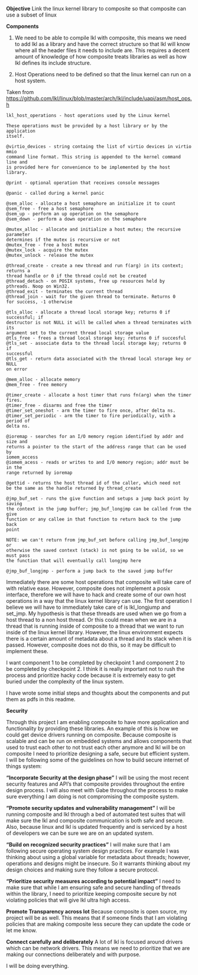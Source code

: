 **Objective**
Link the linux kernel library to composite so that composite can use a subset of linux

**Components**
1. We need to be able to compile lkl with composite, this means we need to add lkl as a library and have the correct structure so that lkl will know where all the header files it needs to include are. This requires a decent amount of knowledge of how composite treats libraries as well as how lkl defines its include structure.

2. Host Operations need to be defined so that the linux kernel can run on a host system. 

Taken from https://github.com/lkl/linux/blob/master/arch/lkl/include/uapi/asm/host_ops.h
   ```
   lkl_host_operations - host operations used by the Linux kernel

   These operations must be provided by a host library or by the application
   itself.
  
   @virtio_devices - string containg the list of virtio devices in virtio mmio
   command line format. This string is appended to the kernel command line and
   is provided here for convenience to be implemented by the host library.
  
   @print - optional operation that receives console messages
  
   @panic - called during a kernel panic
  
   @sem_alloc - allocate a host semaphore an initialize it to count
   @sem_free - free a host semaphore
   @sem_up - perform an up operation on the semaphore
   @sem_down - perform a down operation on the semaphore
  
   @mutex_alloc - allocate and initialize a host mutex; the recursive parameter
   determines if the mutex is recursive or not
   @mutex_free - free a host mutex
   @mutex_lock - acquire the mutex
   @mutex_unlock - release the mutex
  
   @thread_create - create a new thread and run f(arg) in its context; returns a
   thread handle or 0 if the thread could not be created
   @thread_detach - on POSIX systems, free up resources held by
   pthreads. Noop on Win32.
   @thread_exit - terminates the current thread
   @thread_join - wait for the given thread to terminate. Returns 0
   for success, -1 otherwise
  
   @tls_alloc - allocate a thread local storage key; returns 0 if successful; if
   destructor is not NULL it will be called when a thread terminates with its
   argument set to the current thread local storage value
   @tls_free - frees a thread local storage key; returns 0 if succesful
   @tls_set - associate data to the thread local storage key; returns 0 if
   successful
   @tls_get - return data associated with the thread local storage key or NULL
   on error
  
   @mem_alloc - allocate memory
   @mem_free - free memory
  
   @timer_create - allocate a host timer that runs fn(arg) when the timer
   fires.
   @timer_free - disarms and free the timer
   @timer_set_oneshot - arm the timer to fire once, after delta ns.
   @timer_set_periodic - arm the timer to fire periodically, with a period of
   delta ns.
  
   @ioremap - searches for an I/O memory region identified by addr and size and
   returns a pointer to the start of the address range that can be used by
   iomem_access
   @iomem_acess - reads or writes to and I/O memory region; addr must be in the
   range returned by ioremap
  
   @gettid - returns the host thread id of the caller, which need not
   be the same as the handle returned by thread_create
  
   @jmp_buf_set - runs the give function and setups a jump back point by saving
   the context in the jump buffer; jmp_buf_longjmp can be called from the give
   function or any callee in that function to return back to the jump back
   point
  
   NOTE: we can't return from jmp_buf_set before calling jmp_buf_longjmp or
   otherwise the saved context (stack) is not going to be valid, so we must pass
   the function that will eventually call longjmp here
  
   @jmp_buf_longjmp - perform a jump back to the saved jump buffer
  ```

Immediately there are some host operations that composite will take care of with relative ease. 
However, composite does not implement a posix interface, therefore we will have to hack and create some of our own host operations in a way that the linux kernel library can use. The first operation I believe we will have to immediately take care of is lkl_longjump and set_jmp. My hypothesis is that these threads are used when we go from a host thread to a non host thread. Or this could mean when we are in a thread that is running inside of composite to a thread that we want to run inside of the linux kernel library. However, the linux environment expects there is a certain amount of metadata about a thread and its stack when it is passed. However, composite does not do this, so it may be difficult to implement these. 

I want component 1 to be completed by checkpoint 1 and component 2 to be completed by checkpoint 2. I think it is really important not to rush the process and prioritize hacky code because it is extremely easy to get buried under the complexity of the linux system. 

I have wrote some initial steps and thoughts about the components and put them as pdfs in this readme.

**Security**

Through this project I am enabling composite to have more application and functionality by providing these libraries. An example of this is how we could get device drivers running on composite. Because composite is scalable and can be run on embedded systems and allows components that used to trust each other to not trust each other anymore and  lkl will be on composite I need to prioritize designing a safe, secure but efficient system. I will be following some of the guidelines on how to build secure internet of things system:

**“Incorporate Security at the design phase”**
I will be using the most recent security features and API’s that composite provides throughout the entire design process. I will also meet with Gabe throughout the process to make sure everything I am doing is not compromising the composite system.

**“Promote security updates and vulnerability management”**
I will be running composite and lkl through a bed of automated test suites that will make sure the lkl and composite communication is both safe and secure. Also, because linux and lkl is updated frequently and is serviced by a host of developers we can be sure we are on an updated system.

**“Build on recognized security practices”**
I will make sure that I am following secure operating system design practices. For example I was thinking about using a global variable for metadata about threads; however, operations and designs might be insecure. So it warrants thinking about my design choices and making sure they follow a secure protocol. 


**“Prioritize security measures according to potential impact”**
I need to make sure that while I am ensuring safe and secure handling of threads within the library, I need to prioritize keeping composite secure by not violating policies that will give lkl ultra high access. 

**Promote Transparency across Iot**
Because composite is open source, my project will be as well. This means that if someone finds that I am violating policies that are making composite less secure they can update the code or let me know. 

**Connect carefully and deliberately**
A lot of lkl is focused around drivers which can be network drivers. This means we need to prioritize that we are making our connections deliberately and with purpose.

I will be doing everything. 
